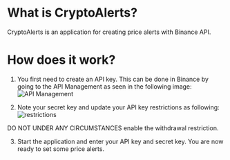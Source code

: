 # What is CryptoAlerts?

CryptoAlerts is an application for creating price alerts with Binance API.

# How does it work?

1. You first need to create an API key. This can be done in Binance by going to the API Management as seen in the following image:
![API Management](https://github.com/LePython/CryptoAlerts/blob/master/Images/accapi.png)

2. Note your secret key and update your API key restrictions as following:
![restrictions](https://github.com/LePython/CryptoAlerts/blob/master/Images/restrictions.png)

DO NOT UNDER ANY CIRCUMSTANCES enable the withdrawal restriction.

3. Start the application and enter your API key and secret key. You are now ready to set some price alerts.

